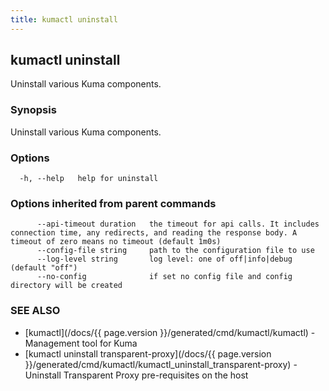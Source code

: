 ```yaml
---
title: kumactl uninstall
---
```

## kumactl uninstall

Uninstall various Kuma components.

### Synopsis

Uninstall various Kuma components.

### Options

```
  -h, --help   help for uninstall
```

### Options inherited from parent commands

```
      --api-timeout duration   the timeout for api calls. It includes connection time, any redirects, and reading the response body. A timeout of zero means no timeout (default 1m0s)
      --config-file string     path to the configuration file to use
      --log-level string       log level: one of off|info|debug (default "off")
      --no-config              if set no config file and config directory will be created
```

### SEE ALSO

* [kumactl](/docs/{{ page.version }}/generated/cmd/kumactl/kumactl)	 - Management tool for Kuma
* [kumactl uninstall transparent-proxy](/docs/{{ page.version }}/generated/cmd/kumactl/kumactl_uninstall_transparent-proxy)	 - Uninstall Transparent Proxy pre-requisites on the host

